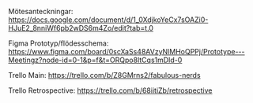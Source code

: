 Mötesanteckningar: https://docs.google.com/document/d/1_0XdjkoYeCx7sOAZi0-HJuE2_8nniWf6pb2wDS6m4Zo/edit?tab=t.0

Figma Prototyp/flödesschema: https://www.figma.com/board/0scXaSs48AVzyNlMHoQPPj/Prototype---Meetingz?node-id=0-1&p=f&t=ORQpo8ltCqs1mDId-0

Trello Main: https://trello.com/b/Z8GMrns2/fabulous-nerds

Trello Retrospective: https://trello.com/b/68iitiZb/retrospective

